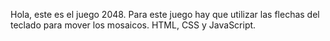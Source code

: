 Hola, este es el juego 2048. Para este juego hay que utilizar las flechas del teclado para mover los mosaicos. 
HTML, CSS y JavaScript.

